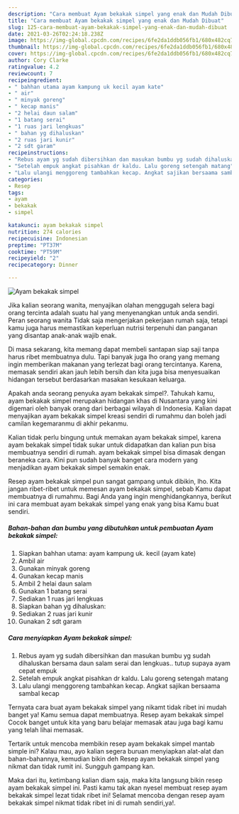 ```yaml
---
description: "Cara membuat Ayam bekakak simpel yang enak dan Mudah Dibuat"
title: "Cara membuat Ayam bekakak simpel yang enak dan Mudah Dibuat"
slug: 125-cara-membuat-ayam-bekakak-simpel-yang-enak-dan-mudah-dibuat
date: 2021-03-26T02:24:18.238Z
image: https://img-global.cpcdn.com/recipes/6fe2da1ddb056fb1/680x482cq70/ayam-bekakak-simpel-foto-resep-utama.jpg
thumbnail: https://img-global.cpcdn.com/recipes/6fe2da1ddb056fb1/680x482cq70/ayam-bekakak-simpel-foto-resep-utama.jpg
cover: https://img-global.cpcdn.com/recipes/6fe2da1ddb056fb1/680x482cq70/ayam-bekakak-simpel-foto-resep-utama.jpg
author: Cory Clarke
ratingvalue: 4.2
reviewcount: 7
recipeingredient:
- " bahhan utama ayam kampung uk kecil ayam kate"
- " air"
- " minyak goreng"
- " kecap manis"
- "2 helai daun salam"
- "1 batang serai"
- "1 ruas jari lengkuas"
- " bahan yg dihaluskan"
- "2 ruas jari kunir"
- "2 sdt garam"
recipeinstructions:
- "Rebus ayam yg sudah dibersihkan dan masukan bumbu yg sudah dihaluskan bersama daun salam serai dan lengkuas.. tutup supaya ayam cepat empuk"
- "Setelah empuk angkat pisahkan dr kaldu. Lalu goreng setengah matang"
- "Lalu ulangi menggoreng tambahkan kecap. Angkat sajikan bersaama sambal kecap"
categories:
- Resep
tags:
- ayam
- bekakak
- simpel

katakunci: ayam bekakak simpel 
nutrition: 274 calories
recipecuisine: Indonesian
preptime: "PT37M"
cooktime: "PT59M"
recipeyield: "2"
recipecategory: Dinner

---
```



![Ayam bekakak simpel](https://img-global.cpcdn.com/recipes/6fe2da1ddb056fb1/680x482cq70/ayam-bekakak-simpel-foto-resep-utama.jpg)

Jika kalian seorang wanita, menyajikan olahan menggugah selera bagi orang tercinta adalah suatu hal yang menyenangkan untuk anda sendiri. Peran seorang  wanita Tidak saja mengerjakan pekerjaan rumah saja, tetapi kamu juga harus memastikan keperluan nutrisi terpenuhi dan panganan yang disantap anak-anak wajib enak.

Di masa  sekarang, kita memang dapat membeli santapan siap saji tanpa harus ribet membuatnya dulu. Tapi banyak juga lho orang yang memang ingin memberikan makanan yang terlezat bagi orang tercintanya. Karena, memasak sendiri akan jauh lebih bersih dan kita juga bisa menyesuaikan hidangan tersebut berdasarkan masakan kesukaan keluarga. 



Apakah anda seorang penyuka ayam bekakak simpel?. Tahukah kamu, ayam bekakak simpel merupakan hidangan khas di Nusantara yang kini digemari oleh banyak orang dari berbagai wilayah di Indonesia. Kalian dapat menyajikan ayam bekakak simpel kreasi sendiri di rumahmu dan boleh jadi camilan kegemaranmu di akhir pekanmu.

Kalian tidak perlu bingung untuk memakan ayam bekakak simpel, karena ayam bekakak simpel tidak sukar untuk didapatkan dan kalian pun bisa membuatnya sendiri di rumah. ayam bekakak simpel bisa dimasak dengan beraneka cara. Kini pun sudah banyak banget cara modern yang menjadikan ayam bekakak simpel semakin enak.

Resep ayam bekakak simpel pun sangat gampang untuk dibikin, lho. Kita jangan ribet-ribet untuk memesan ayam bekakak simpel, sebab Kamu dapat membuatnya di rumahmu. Bagi Anda yang ingin menghidangkannya, berikut ini cara membuat ayam bekakak simpel yang enak yang bisa Kamu buat sendiri.

<!--inarticleads1-->

##### Bahan-bahan dan bumbu yang dibutuhkan untuk pembuatan Ayam bekakak simpel:

1. Siapkan  bahhan utama: ayam kampung uk. kecil (ayam kate)
1. Ambil  air
1. Gunakan  minyak goreng
1. Gunakan  kecap manis
1. Ambil 2 helai daun salam
1. Gunakan 1 batang serai
1. Sediakan 1 ruas jari lengkuas
1. Siapkan  bahan yg dihaluskan:
1. Sediakan 2 ruas jari kunir
1. Gunakan 2 sdt garam




<!--inarticleads2-->

##### Cara menyiapkan Ayam bekakak simpel:

1. Rebus ayam yg sudah dibersihkan dan masukan bumbu yg sudah dihaluskan bersama daun salam serai dan lengkuas.. tutup supaya ayam cepat empuk
1. Setelah empuk angkat pisahkan dr kaldu. Lalu goreng setengah matang
1. Lalu ulangi menggoreng tambahkan kecap. Angkat sajikan bersaama sambal kecap




Ternyata cara buat ayam bekakak simpel yang nikamt tidak ribet ini mudah banget ya! Kamu semua dapat membuatnya. Resep ayam bekakak simpel Cocok banget untuk kita yang baru belajar memasak atau juga bagi kamu yang telah lihai memasak.

Tertarik untuk mencoba membikin resep ayam bekakak simpel mantab simple ini? Kalau mau, ayo kalian segera buruan menyiapkan alat-alat dan bahan-bahannya, kemudian bikin deh Resep ayam bekakak simpel yang nikmat dan tidak rumit ini. Sungguh gampang kan. 

Maka dari itu, ketimbang kalian diam saja, maka kita langsung bikin resep ayam bekakak simpel ini. Pasti kamu tak akan nyesel membuat resep ayam bekakak simpel lezat tidak ribet ini! Selamat mencoba dengan resep ayam bekakak simpel nikmat tidak ribet ini di rumah sendiri,ya!.

